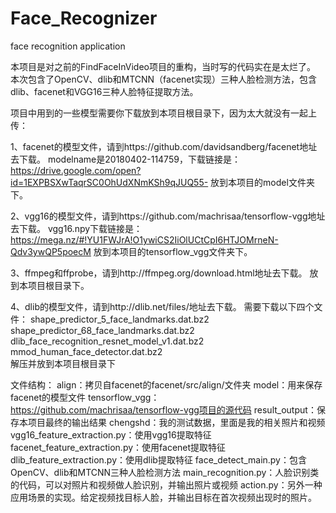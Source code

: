 # Face_Recognizer
face recognition application

本项目是对之前的FindFaceInVideo项目的重构，当时写的代码实在是太烂了。
本次包含了OpenCV、dlib和MTCNN（facenet实现）三种人脸检测方法，包含dlib、facenet和VGG16三种人脸特征提取方法。

项目中用到的一些模型需要你下载放到本项目根目录下，因为太大就没有一起上传：

1、facenet的模型文件，请到https://github.com/davidsandberg/facenet地址去下载。
modelname是20180402-114759，下载链接是：https://drive.google.com/open?id=1EXPBSXwTaqrSC0OhUdXNmKSh9qJUQ55-
放到本项目的model文件夹下。

2、vgg16的模型文件，请到https://github.com/machrisaa/tensorflow-vgg地址去下载。
vgg16.npy下载链接是：https://mega.nz/#!YU1FWJrA!O1ywiCS2IiOlUCtCpI6HTJOMrneN-Qdv3ywQP5poecM
放到本项目的tensorflow_vgg文件夹下。

3、ffmpeg和ffprobe，请到http://ffmpeg.org/download.html地址去下载。
放到本项目根目录下。

4、dlib的模型文件，请到http://dlib.net/files/地址去下载。
需要下载以下四个文件：
shape_predictor_5_face_landmarks.dat.bz2
shape_predictor_68_face_landmarks.dat.bz2  
dlib_face_recognition_resnet_model_v1.dat.bz2    
mmod_human_face_detector.dat.bz2  
解压并放到本项目根目录下

文件结构：
align：拷贝自facenet的facenet/src/align/文件夹
model：用来保存facenet的模型文件
tensorflow_vgg：https://github.com/machrisaa/tensorflow-vgg项目的源代码
result_output：保存本项目最终的输出结果
chengshd：我的测试数据，里面是我的相关照片和视频
vgg16_feature_extraction.py：使用vgg16提取特征
facenet_feature_extraction.py：使用facenet提取特征
dlib_feature_extraction.py：使用dlib提取特征
face_detect_main.py：包含OpenCV、dlib和MTCNN三种人脸检测方法
main_recognition.py：人脸识别类的代码，可以对照片和视频做人脸识别，并输出照片或视频
action.py：另外一种应用场景的实现。给定视频找目标人脸，并输出目标在首次视频出现时的照片。
